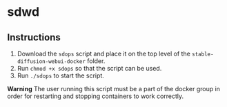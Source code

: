 # sdwd

## Instructions

1. Download the `sdops` script and place it on the top level of the `stable-diffusion-webui-docker` folder.
2. Run `chmod +x sdops` so that the script can be used.
3. Run `./sdops` to start the script.

**Warning**
The user running this script must be a part of the docker group in order for restarting and stopping containers to work correctly.

